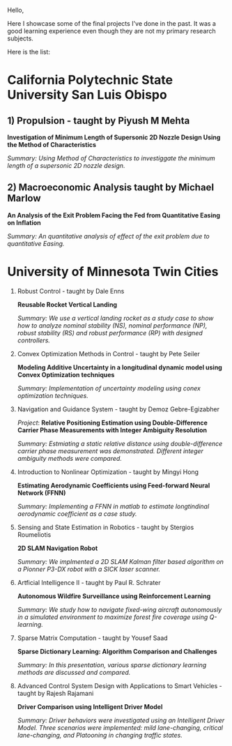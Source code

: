 
Hello, 

Here I showcase some of the final projects I've done in the past. It was a good learning experience even though they are not my primary research subjects. 

Here is the list:

# California Polytechnic State University San Luis Obispo #

## 1) Propulsion - taught by Piyush M Mehta ##

   **Investigation of Minimum Length of Supersonic 2D Nozzle Design Using the Method of Characteristics**
   
   *Summary: Using Method of Characteristics to investiggate the minimum length of a supersonic 2D nozzle design.*

## 2) Macroeconomic Analysis taught by Michael Marlow ## 

   **An Analysis of the Exit Problem Facing the Fed from Quantitative Easing on Inflation**
   
   *Summary: An quantitative analysis of effect of the exit problem due to quantitative Easing.* 
   
# University of Minnesota Twin Cities

1) Robust Control - taught by Dale Enns 

   **Reusable Rocket Vertical Landing**
   
   *Summary: We use a vertical landing rocket as a study case to show how to analyze nominal stability (NS), nominal performance (NP),       robust stability (RS) and robust performance (RP) with designed controllers.* 
   
2) Convex Optimization Methods in Control - taught by Pete Seiler 

   **Modeling Additive Uncertainty in a longitudinal dynamic model using Convex Optimization techniques** 
   
   *Summary: Implementation of uncertainty modeling using conex optimization techniques.*
   
3) Navigation and Guidance System  - taught by Demoz Gebre-Egizabher 

   *Project*: **Relative Positioning Estimation using Double-Difference Carrier Phase Measurements with Integer Ambiguity                   Resolution**
   
   *Summary: Estmiating a static relative distance using double-difference carrier phase measurement was demonstrated. Different integer     ambiguity methods were compared.* 

4) Introduction to Nonlinear Optimization - taught by Mingyi Hong 

   **Estimating Aerodynamic Coefficients using Feed-forward Neural Network (FFNN)**
   
   *Summary: Implementing a FFNN in matlab to estimate longtindinal aerodynamic coefficient as a case study.* 
   
5) Sensing and State Estimation in Robotics - taught by Stergios Roumeliotis

   **2D SLAM Navigation Robot**
   
   *Summary: We implmented a 2D SLAM Kalman filter based algorithm on a Pionner P3-DX robot with a SICK laser scanner.*
   
6) Artficial Intelligence II - taught by Paul R. Schrater

   **Autonomous Wildfire Surveillance using Reinforcement Learning**
   
   *Summary: We study how to navigate fixed-wing aircraft autonomously in a simulated environment to maximize forest fire coverage using     Q-learning.* 
   
7) Sparse Matrix Computation - taught by Yousef Saad 

   **Sparse Dictionary Learning: Algorithm Comparison and Challenges**
   
   *Summary: In this presentation, various sparse dictionary learning methods are discussed and compared.*
   
8) Advanced Control System Design with Applications to Smart Vehicles - taught by Rajesh Rajamani

   **Driver Comparison using Intelligent Driver Model**
   
   *Summary: Driver behaviors were investigated using an Intelligent Driver Model. Three scenarios were implemented: mild lane-changing,     critical lane-changing, and Platooning in changing traffic states.*


